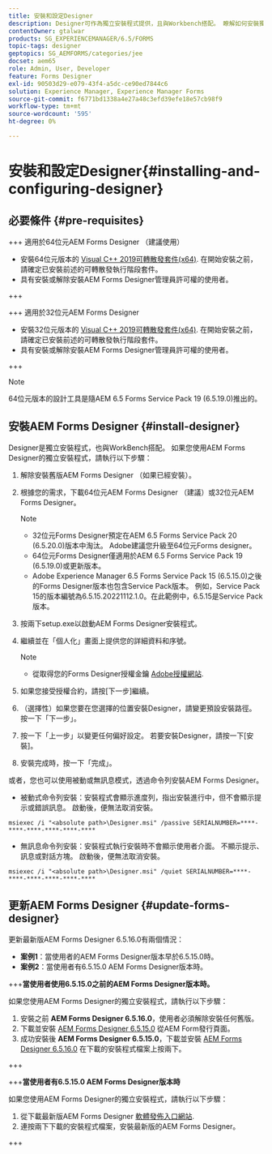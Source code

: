 ```yaml
---
title: 安裝和設定Designer
description: Designer可作為獨立安裝程式提供，且與Workbench搭配。 瞭解如何安裝獨立設計工具。
contentOwner: gtalwar
products: SG_EXPERIENCEMANAGER/6.5/FORMS
topic-tags: designer
geptopics: SG_AEMFORMS/categories/jee
docset: aem65
role: Admin, User, Developer
feature: Forms Designer
exl-id: 90503d29-e079-43f4-a5dc-ce90ed7844c6
solution: Experience Manager, Experience Manager Forms
source-git-commit: f6771bd1338a4e27a48c3efd39efe18e57cb98f9
workflow-type: tm+mt
source-wordcount: '595'
ht-degree: 0%

---
```


# 安裝和設定Designer{#installing-and-configuring-designer}

## 必要條件  {#pre-requisites}

+++ 適用於64位元AEM Forms Designer （建議使用）

* 安裝64位元版本的  [Visual C++ 2019可轉散發套件(x64)](https://learn.microsoft.com/en-us/cpp/windows/latest-supported-vc-redist?view=msvc-170). 在開始安裝之前，請確定已安裝前述的可轉散發執行階段套件。
* 具有安裝或解除安裝AEM Forms Designer管理員許可權的使用者。

+++

+++ 適用於32位元AEM Forms Designer

* 安裝32位元版本的  [Visual C++ 2019可轉散發套件(x64)](https://learn.microsoft.com/en-us/cpp/windows/latest-supported-vc-redist?view=msvc-170). 在開始安裝之前，請確定已安裝前述的可轉散發執行階段套件。
* 具有安裝或解除安裝AEM Forms Designer管理員許可權的使用者。

+++

>[!NOTE]
>
> 64位元版本的設計工具是隨AEM 6.5 Forms Service Pack 19 (6.5.19.0)推出的。



## 安裝AEM Forms Designer {#install-designer}

Designer是獨立安裝程式，也與WorkBench搭配。 如果您使用AEM Forms Designer的獨立安裝程式，請執行以下步驟：

1. 解除安裝舊版AEM Forms Designer （如果已經安裝）。
1. 根據您的需求，下載64位元AEM Forms Designer （建議）或32位元AEM Forms Designer。

   >[!NOTE]
   > 
   >* 32位元Forms Designer預定在AEM 6.5 Forms Service Pack 20 (6.5.20.0)版本中淘汰。 Adobe建議您升級至64位元Forms designer。
   >* 64位元Forms Designer僅適用於AEM 6.5 Forms Service Pack 19 (6.5.19.0)或更新版本。
   >* Adobe Experience Manager 6.5 Forms Service Pack 15 (6.5.15.0)之後的Forms Designer版本也包含Service Pack版本。 例如，Service Pack 15的版本編號為6.5.15.20221112.1.0。在此範例中，6.5.15是Service Pack版本。

1. 按兩下setup.exe以啟動AEM Forms Designer安裝程式。
1. 繼續並在「個人化」畫面上提供您的詳細資料和序號。

   >[!NOTE]
   >
   >* 從取得您的Forms Designer授權金鑰 [Adobe授權網站](https://licensing.adobe.com/).

1. 如果您接受授權合約，請按[下一步]繼續。
1. （選擇性）如果您要在您選擇的位置安裝Designer，請變更預設安裝路徑。 按一下「下一步」。
1. 按一下「上一步」以變更任何偏好設定。 若要安裝Designer，請按一下[安裝]。
1. 安裝完成時，按一下「完成」。

或者，您也可以使用被動或無訊息模式，透過命令列安裝AEM Forms Designer。

* 被動式命令列安裝：安裝程式會顯示進度列，指出安裝進行中，但不會顯示提示或錯誤訊息。 啟動後，便無法取消安裝。

```shell
msiexec /i "<absolute path>\Designer.msi" /passive SERIALNUMBER=****-****-****-****-****-****
```

* 無訊息命令列安裝：安裝程式執行安裝時不會顯示使用者介面。 不顯示提示、訊息或對話方塊。 啟動後，便無法取消安裝。

```shell
msiexec /i "<absolute path>\Designer.msi" /quiet SERIALNUMBER=****-****-****-****-****-****
```

## 更新AEM Forms Designer {#update-forms-designer}

更新最新版AEM Forms Designer 6.5.16.0有兩個情況：

* **案例1**：當使用者的AEM Forms Designer版本早於6.5.15.0時。
* **案例2**：當使用者有6.5.15.0 AEM Forms Designer版本時。

+++**當使用者使用6.5.15.0之前的AEM Forms Designer版本時。**

如果您使用AEM Forms Designer的獨立安裝程式，請執行以下步驟：

1. 安裝之前 **AEM Forms Designer 6.5.16.0**，使用者必須解除安裝任何舊版。
1. 下載並安裝 [AEM Forms Designer 6.5.15.0](https://experienceleague.adobe.com/docs/experience-manager-release-information/aem-release-updates/forms-updates/aem-forms-releases.html) 從AEM Form發行頁面。
1. 成功安裝後 **AEM Forms Designer 6.5.15.0**，下載並安裝 [AEM Forms Designer 6.5.16.0](https://experienceleague.adobe.com/docs/experience-manager-release-information/aem-release-updates/forms-updates/aem-forms-releases.html) 在下載的安裝程式檔案上按兩下。

+++

+++**當使用者有6.5.15.0 AEM Forms Designer版本時**

如果您使用AEM Forms Designer的獨立安裝程式，請執行以下步驟：
1. 從下載最新版AEM Forms Designer [軟體發佈入口網站](https://experienceleague.adobe.com/docs/experience-manager-release-information/aem-release-updates/forms-updates/aem-forms-releases.html).
1. 連按兩下下載的安裝程式檔案，安裝最新版的AEM Forms Designer。

+++
